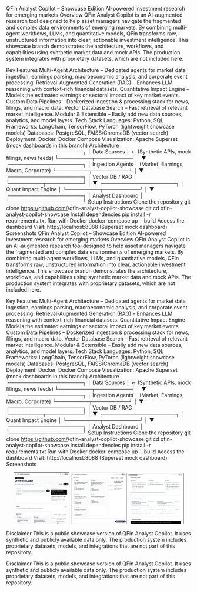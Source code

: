 QFin Analyst Copilot – Showcase Edition
AI-powered investment research for emerging markets
Overview
QFin Analyst Copilot is an AI-augmented research tool designed to help asset managers navigate the fragmented and complex data environments of emerging markets.
By combining multi-agent workflows, LLMs, and quantitative models, QFin transforms raw, unstructured information into clear, actionable investment intelligence.
This showcase branch demonstrates the architecture, workflows, and capabilities using synthetic market data and mock APIs.
The production system integrates with proprietary datasets, which are not included here.

Key Features
Multi-Agent Architecture – Dedicated agents for market data ingestion, earnings parsing, macroeconomic analysis, and corporate event processing.
Retrieval-Augmented Generation (RAG) – Enhances LLM reasoning with context-rich financial datasets.
Quantitative Impact Engine – Models the estimated earnings or sectoral impact of key market events.
Custom Data Pipelines – Dockerized ingestion & processing stack for news, filings, and macro data.
Vector Database Search – Fast retrieval of relevant market intelligence.
Modular & Extensible – Easily add new data sources, analytics, and model layers.
Tech Stack
Languages: Python, SQL
Frameworks: LangChain, TensorFlow, PyTorch (lightweight showcase models)
Databases: PostgreSQL, FAISS/ChromaDB (vector search)
Deployment: Docker, Docker Compose
Visualization: Apache Superset (mock dashboards in this branch)
Architecture
┌────────────────────┐
│   Data Sources      │  ← (Synthetic APIs, mock filings, news feeds)
└─────────┬──────────┘
          │
          ▼
┌────────────────────┐
│ Ingestion Agents    │  (Market, Earnings, Macro, Corporate)
└─────────┬──────────┘
          │
          ▼
┌────────────────────┐
│   Vector DB / RAG   │
└─────────┬──────────┘
          │
          ▼
┌────────────────────┐
│ Quant Impact Engine │
└─────────┬──────────┘
          │
          ▼
┌────────────────────┐
│ Analyst Dashboard   │
└────────────────────┘
Setup Instructions
Clone the repository
git clone https://github.com/<yourusername>/qfin-analyst-copilot-showcase.git
cd qfin-analyst-copilot-showcase
Install dependencies
pip install -r requirements.txt
Run with Docker
docker-compose up --build
Access the dashboard
Visit: http://localhost:8088 (Superset mock dashboard)
Screenshots
QFin Analyst Copilot – Showcase Edition
AI-powered investment research for emerging markets
Overview
QFin Analyst Copilot is an AI-augmented research tool designed to help asset managers navigate the fragmented and complex data environments of emerging markets.
By combining multi-agent workflows, LLMs, and quantitative models, QFin transforms raw, unstructured information into clear, actionable investment intelligence.
This showcase branch demonstrates the architecture, workflows, and capabilities using synthetic market data and mock APIs.
The production system integrates with proprietary datasets, which are not included here.

Key Features
Multi-Agent Architecture – Dedicated agents for market data ingestion, earnings parsing, macroeconomic analysis, and corporate event processing.
Retrieval-Augmented Generation (RAG) – Enhances LLM reasoning with context-rich financial datasets.
Quantitative Impact Engine – Models the estimated earnings or sectoral impact of key market events.
Custom Data Pipelines – Dockerized ingestion & processing stack for news, filings, and macro data.
Vector Database Search – Fast retrieval of relevant market intelligence.
Modular & Extensible – Easily add new data sources, analytics, and model layers.
Tech Stack
Languages: Python, SQL
Frameworks: LangChain, TensorFlow, PyTorch (lightweight showcase models)
Databases: PostgreSQL, FAISS/ChromaDB (vector search)
Deployment: Docker, Docker Compose
Visualization: Apache Superset (mock dashboards in this branch)
Architecture
┌────────────────────┐
│   Data Sources      │  ← (Synthetic APIs, mock filings, news feeds)
└─────────┬──────────┘
          │
          ▼
┌────────────────────┐
│ Ingestion Agents    │  (Market, Earnings, Macro, Corporate)
└─────────┬──────────┘
          │
          ▼
┌────────────────────┐
│   Vector DB / RAG   │
└─────────┬──────────┘
          │
          ▼
┌────────────────────┐
│ Quant Impact Engine │
└─────────┬──────────┘
          │
          ▼
┌────────────────────┐
│ Analyst Dashboard   │
└────────────────────┘
Setup Instructions
Clone the repository
git clone https://github.com/<yourusername>/qfin-analyst-copilot-showcase.git
cd qfin-analyst-copilot-showcase
Install dependencies
pip install -r requirements.txt
Run with Docker
docker-compose up --build
Access the dashboard
Visit: http://localhost:8088 (Superset mock dashboard)
Screenshots
<p align="center">
  <img src="assets/img1.png" alt="Screenshot 1" width="30%" />
  <img src="assets/img2.png" alt="Screenshot 2" width="30%" />
  <img src="assets/img3.png" alt="Screenshot 3" width="30%" />
</p>
Disclaimer
This is a public showcase version of QFin Analyst Copilot.
It uses synthetic and publicly available data only.
The production system includes proprietary datasets, models, and integrations that are not part of this repository.



Disclaimer
This is a public showcase version of QFin Analyst Copilot.
It uses synthetic and publicly available data only.
The production system includes proprietary datasets, models, and integrations that are not part of this repository.


